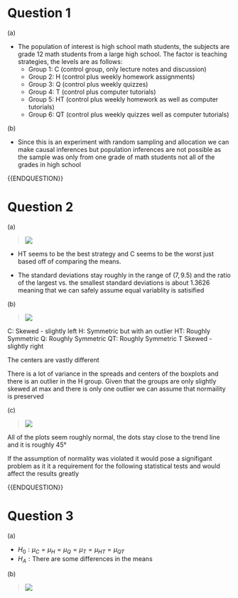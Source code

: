 # Question 1

(a)

- The population of interest is high school math students, the subjects are grade 12 math students from a large high school. The factor is teaching strategies, the levels are as follows:
	- Group 1: C (control group, only lecture notes and discussion)
	- Group 2: H (control plus weekly homework assignments)
	- Group 3: Q (control plus weekly quizzes)
	- Group 4: T (control plus computer tutorials)
	- Group 5: HT (control plus weekly homework as well as computer tutorials)
	- Group 6: QT (control plus weekly quizzes well as computer tutorials)

(b)

- Since this is an experiment with random sampling and allocation we can make causal inferences but population inferences are not possible as the sample was only from one grade of math students not all of the grades in high school

{{ENDQUESTION}}

# Question 2

(a)

>![](https://lh7-rt.googleusercontent.com/docsz/AD_4nXc5tUyFWprZlM_uta2ro_HlhI4WyzDwgwtEa7HSONt2tlm72v9sb34oT8uLWrEIXLPkJIErME9YBrxJTBEJp_oNdEkDYJg1_vI0qPii1Y_n__8NaTaewhihQfEEyNBMBs3WVt0x2Q?key=IQAsPUclo3cAIZczkFx_qYMk)

- HT seems to be the best strategy and C seems to be the worst just based off of comparing the means.

- The standard deviations stay roughly in the range of $(7, 9.5)$ and the ratio of the largest vs. the smallest standard deviations is about $1.3626$ meaning that we can safely assume equal variablity is satisified

(b)


> ![](https://lh7-rt.googleusercontent.com/docsz/AD_4nXctoM_DH9Ru9mwGMDDRv9WEzRjtIJ8ECcoUAbTDp3YRFWsJbC-WrPvYa-2Kh7fVv-2eu_VagiuPDqZqUs_rtKCzB9GKOC7r9LkDlRLW0pc-P21VAypnXL9RvXV3Yz62HRsmVU9VnA?key=IQAsPUclo3cAIZczkFx_qYMk)


C: Skewed - slightly left
H: Symmetric but with an outlier
HT: Roughly Symmetric
Q: Roughly Symmetric
QT: Roughly Symmetric
T Skewed - slightly right

The centers are vastly different

There is a lot of variance in the spreads and centers of the boxplots and there is an outlier in the H group. Given that the groups are only slightly skewed at max and there is only one outlier we can assume that normaility is preserved


(c)

> ![](https://lh7-rt.googleusercontent.com/docsz/AD_4nXc4Vb2gcnSpiAK-eliyoaKahHDpfRWAShK0eiL0HwDeoXrJYFt02i3FEi9c7ch4WdgkL5vnDE8OyRNb7kFBOVFs1ttgJvBgdlAKoeDwRBUs9pmwAm_5nqmFpIk18BwvSFjxkWpKqA?key=IQAsPUclo3cAIZczkFx_qYMk)

All of the plots seem roughly normal, the dots stay close to the trend line and it is roughly $45°$

If the assumption of normality was violated it would pose a signifigant problem as it it a requirement for the following statistical tests and would affect the results greatly

{{ENDQUESTION}}

# Question 3

(a)

- $H_0: \mu_{C} = \mu_{H} = \mu_{Q} = \mu_{T} = \mu_{HT} = \mu_{QT}$
- $H_A : \text{There are some differences in the means}$

(b)

>![](https://lh7-rt.googleusercontent.com/docsz/AD_4nXdcYWrmmJ1lHirZ-0j0tC_f5QEtecpApucfJkI1DFH6CZfgzSWRlZY6e54mdu8pYuKqVruGTOPj4_Feaa0Cbd5Ur4JvQihPe5Wn2MPcgF9hO7ejLTlUy4tmrg06_iKZlaQ70CiK?key=IQAsPUclo3cAIZczkFx_qYMk)

